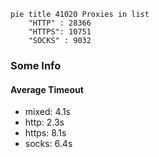 
```mermaid
pie title 41020 Proxies in list
    "HTTP" : 28366
    "HTTPS": 10751
    "SOCKS" : 9032
```

### Some Info
#### Average Timeout

- mixed: 4.1s
- http: 2.3s
- https: 8.1s
- socks: 6.4s